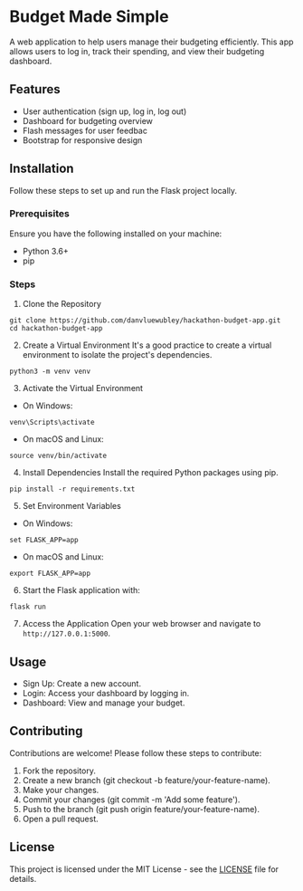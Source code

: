 # Budget Made Simple
A web application to help users manage their budgeting efficiently. This app allows users to log in, track their spending, and view their budgeting dashboard.

## Features
* User authentication (sign up, log in, log out)
* Dashboard for budgeting overview
* Flash messages for user feedbac
* Bootstrap for responsive design

## Installation
Follow these steps to set up and run the Flask project locally.

### Prerequisites
Ensure you have the following installed on your machine:
* Python 3.6+
* pip

### Steps
1. Clone the Repository
```
git clone https://github.com/danvluewubley/hackathon-budget-app.git
cd hackathon-budget-app
```

2. Create a Virtual Environment
It's a good practice to create a virtual environment to isolate the project's dependencies.
```
python3 -m venv venv
```
3. Activate the Virtual Environment
  * On Windows:
```
venv\Scripts\activate
```
  * On macOS and Linux:
```
source venv/bin/activate
```
4. Install Dependencies
Install the required Python packages using pip.
```
pip install -r requirements.txt
```
5. Set Environment Variables
 * On Windows:
```
set FLASK_APP=app
```
* On macOS and Linux:
```
export FLASK_APP=app
```
6. Start the Flask application with:
```
flask run
```
7. Access the Application
Open your web browser and navigate to `http://127.0.0.1:5000`.

## Usage
* Sign Up: Create a new account.
* Login: Access your dashboard by logging in.
* Dashboard: View and manage your budget.

## Contributing
Contributions are welcome! Please follow these steps to contribute:
1. Fork the repository.
2. Create a new branch (git checkout -b feature/your-feature-name).
3. Make your changes.
4. Commit your changes (git commit -m 'Add some feature').
5. Push to the branch (git push origin feature/your-feature-name).
6. Open a pull request.

## License
This project is licensed under the MIT License - see the [LICENSE](https://github.com/danvluewubley/hackathon-budget-app/blob/main/LICENSE) file for details.
